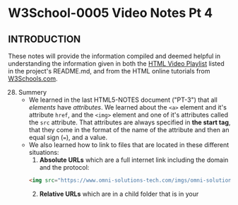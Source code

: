 # W3School-0005 Video Notes Pt 4


## INTRODUCTION

These notes will provide the information compiled and deemed helpful in understanding the information given in both the [HTML Video Playlist](https://www.youtube.com/playlist?list=PLr6-GrHUlVf_ZNmuQSXdS197Oyr1L9sPB) listed in the project's README.md, and from the HTML online tutorials from [W3Schools.com](https://www.w3schools.com/).


28. Summery
	* We learned in the last HTML5-NOTES document ("PT-3") that all *elements* have *attributes*. We learned about the `<a>` element and it's attribute `href`, and the `<img>` element and one of it's attributes called the `src` attribute.  That attributes are always specified in **the start tag**, that they come in the format of the name of the attribute and then an equal sign (`=`), and a value.
	* We also learned how to link to files that are located in these different situations:
		1. **Absolute URLs** which are a full internet link including the domain and the protocol:
		```html
		<img src="https://www.omni-solutions-tech.com/imgs/omni-solutions-banner.jpg">
		```
		2. **Relative URLs** which are in a child folder that is in your 
